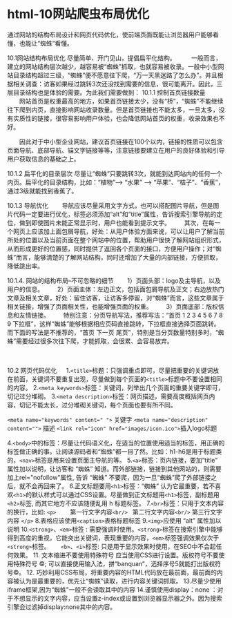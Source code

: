 # html-10网站爬虫布局优化
通过网站的结构布局设计和网页代码优化，使前端页面既能让浏览器用户能够看懂，也能让“蜘蛛”看懂。
 
10.1网站结构布局优化
尽量简单、开门见山，提倡扁平化结构。
　　
一般而言，建立的网站结构层次越少，越容易被“蜘蛛”抓取，也就容易被收录。一般中小型网站目录结构超过三级，“蜘蛛”便不愿意往下爬，“万一天黑迷路了怎么办”。并且根据相关调查：访客如果经过跳转3次还没找到需要的信息，很可能离开。因此，三层目录结构也是体验的需要。为此我们需要做到：
10.1.1 控制首页链接数量
　　网站首页是权重最高的地方，如果首页链接太少，没有“桥”，“蜘蛛”不能继续往下爬到内页，直接影响网站收录数量。但是首页链接也不能太多，一旦太多，没有实质性的链接，很容易影响用户体验，也会降低网站首页的权重，收录效果也不好。
 
　　因此对于中小型企业网站，建议首页链接在100个以内，链接的性质可以包含页面导航、底部导航、锚文字链接等等，注意链接要建立在用户的良好体验和引导用户获取信息的基础之上。
 
10.1.2 扁平化的目录层次
尽量让“蜘蛛”只要跳转3次，就能到达网站内的任何一个内页。扁平化的目录结构，比如：“植物”–> “水果” –> “苹果”、“桔子”、“香蕉”，通过3级就能找到香蕉了。
 
10.1.3 导航优化
　　导航应该尽量采用文字方式，也可以搭配图片导航，但是图片代码一定要进行优化，<img>标签必须添加“alt”和“title”属性，告诉搜索引擎导航的定位，做到即使图片未能正常显示时，用户也能看到提示文字。
　　其次，在每一个网页上应该加上面包屑导航，好处：从用户体验方面来说，可以让用户了解当前所处的位置以及当前页面在整个网站中的位置，帮助用户很快了解网站组织形式，从而形成更好的位置感，同时提供了返回各个页面的接口，方便用户操作；对“蜘蛛”而言，能够清楚的了解网站结构，同时还增加了大量的内部链接，方便抓取，降低跳出率。
 
10.1.4. 网站的结构布局–不可忽略的细节
　　1）页面头部：logo及主导航，以及用户的信息。
　　2）页面主体：左边正文，包括面包屑导航及正文；右边放热门文章及相关文章，好处：留住访客，让访客多停留，对“蜘蛛”而言，这些文章属于相关链接，增强了页面相关性，也能增强页面的权重。
　　3）页面底部：版权信息和友情链接。
　　特别注意：分页导航写法，推荐写法：“首页 1 2 3 4 5 6 7 8 9 下拉框”，这样“蜘蛛”能够根据相应页码直接跳转，下拉框直接选择页面跳转。而下面的写法是不推荐的，“首页 下一页 尾页”，特别是当分页数量特别多时，“蜘蛛”需要经过很多次往下爬，才能抓取，会很累、会容易放弃。
 
　　
 
10.2 网页代码优化 　
1.`<title>`标题：只强调重点即可，尽量把重要的关键词放在前面，关键词不要重复出现，尽量做到每个页面的`<title>`标题中不要设置相同的内容。
2.`<meta keywords>`标签：关键词，列举出几个页面的重要关键字即可，切记过分堆砌。
3.`<meta description>`标签：网页描述，需要高度概括网页内容，切记不能太长，过分堆砌关键词，每个页面也要有所不同。
 
`<meta name="keywords" content=" ">` 关键字
`<meta name="description" content="">` 描述
`<link rel="icon" href="images/icon.ico">`插入logo标题
 

4.`<body>`中的标签：尽量让代码语义化，在适当的位置使用适当的标签，用正确的标签做正确的事。让阅读源码者和“蜘蛛”都一目了然。比如：h1-h6是用于标题类的，`<nav>`标签是用来设置页面主导航的等。
5.`<a>`标签：页内链接，要加“title” 属性加以说明，让访客和 “蜘蛛” 知道。而外部链接，链接到其他网站的，则需要加上rel="nofollow"属性, 告诉 “蜘蛛” 不要爬，因为一旦“蜘蛛”爬了外部链接之后，就不会再回来了。
6.正文标题要用`<h1>`标签：“蜘蛛” 认为它最重要，若不喜欢`<h1>`的默认样式可以通过CSS设置。尽量做到正文标题用`<h1>`标签，副标题用`<h2>`标签, 而其它地方不应该随便乱用 h 标题标签。
7.`<br>`标签：只用于文本内容的换行，比如:
`<p>` 　　第一行文字内容`<br/> `    第二行文字内容`<br/>`     第三行文字内容 `</p>`
8.表格应该使用`<caption>`表格标题标签
9.`<img>`应使用 “alt” 属性加以说明
10.`<strong>`、`<em>`标签 : 需要强调时使用。`<strong>`标签在搜索引擎中能够得到高度的重视，它能突出关键词，表现重要的内容，`<em>`标签强调效果仅次于`<strong>`标签。　　 `<b>`、`<i>`标签: 只是用于显示效果时使用，在SEO中不会起任何效果。
11. 文本缩进不要使用特殊符号  应当使用CSS进行设置。版权符号不要使用特殊符号 ©; 可以直接使用输入法，拼“banquan”，选择序号5就能打出版权符号©。
12. 巧妙利用CSS布局，将重要内容的HTML代码放在最前面，最前面的内容被认为是最重要的，优先让“蜘蛛”读取，进行内容关键词抓取。
13.尽量少使用iframe框架,因为“蜘蛛”一般不会读取其中的内容
14.谨慎使用display：none ：对于不想显示的文字内容，应当设置z-index或设置到浏览器显示器之外。因为搜索引擎会过滤掉display:none其中的内容。
 
 